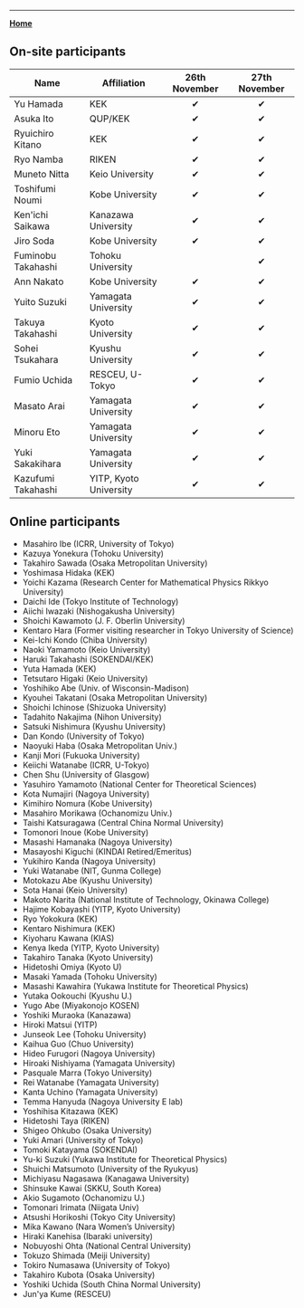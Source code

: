 ---

[**Home**](index)

## On-site participants

| Name |  Affiliation | 26th November | 27th November |
| ---- | ---- | :----: | :----: |
| Yu Hamada | KEK | ✔ | ✔ |
| Asuka Ito | QUP/KEK | ✔ | ✔ |
| Ryuichiro Kitano | KEK | ✔ | ✔ |
| Ryo Namba | RIKEN | ✔ | ✔ |
| Muneto Nitta | Keio University | ✔ | ✔ |
| Toshifumi Noumi | Kobe University | ✔ | ✔ |
| Ken'ichi Saikawa | Kanazawa University | ✔ | ✔ |
| Jiro Soda | Kobe University | ✔ | ✔ |
| Fuminobu Takahashi | Tohoku University |  | ✔ |
| Ann Nakato | Kobe University | ✔ | ✔ |
| Yuito Suzuki | Yamagata University | ✔ | ✔ |
| Takuya Takahashi | Kyoto University | ✔ | ✔ |
| Sohei Tsukahara | Kyushu University | ✔ | ✔ |
| Fumio Uchida | RESCEU, U-Tokyo | ✔ | ✔ |
| Masato Arai | Yamagata University | ✔ | ✔ |
| Minoru Eto | Yamagata University | ✔ | ✔ |
| Yuki Sakakihara | Yamagata University | ✔ | ✔ |
| Kazufumi Takahashi | YITP, Kyoto University | ✔ | ✔ |

## Online participants

- Masahiro Ibe (ICRR, University of Tokyo)
- Kazuya Yonekura (Tohoku University)
- Takahiro Sawada (Osaka Metropolitan University)
- Yoshimasa Hidaka (KEK)
- Yoichi Kazama (Research Center for Mathematical Physics Rikkyo University)
- Daichi Ide (Tokyo Institute of Technology)
- Aiichi Iwazaki (Nishogakusha University)
- Shoichi Kawamoto (J. F. Oberlin University)
- Kentaro Hara (Former visiting researcher in Tokyo University of Science)
- Kei-Ichi Kondo (Chiba University)
- Naoki Yamamoto (Keio University)
- Haruki Takahashi (SOKENDAI/KEK)
- Yuta Hamada (KEK)
- Tetsutaro Higaki (Keio University)
- Yoshihiko Abe (Univ. of Wisconsin-Madison)
- Kyouhei Takatani (Osaka Metropolitan University)
- Shoichi Ichinose (Shizuoka University)
- Tadahito Nakajima (Nihon University)
- Satsuki Nishimura (Kyushu University)
- Dan Kondo (University of Tokyo)
- Naoyuki Haba (Osaka Metropolitan Univ.)
- Kanji Mori (Fukuoka University)
- Keiichi Watanabe (ICRR, U-Tokyo)
- Chen Shu (University of Glasgow)
- Yasuhiro Yamamoto (National Center for Theoretical Sciences)
- Kota Numajiri (Nagoya University)
- Kimihiro Nomura (Kobe University)
- Masahiro Morikawa (Ochanomizu Univ.)
- Taishi Katsuragawa (Central China Normal University)
- Tomonori Inoue (Kobe University)
- Masashi Hamanaka (Nagoya University)
- Masayoshi Kiguchi (KINDAI Retired/Emeritus)
- Yukihiro Kanda (Nagoya University)
- Yuki Watanabe (NIT, Gunma College)
- Motokazu Abe (Kyushu University)
- Sota Hanai (Keio University)
- Makoto Narita (National Institute of Technology, Okinawa College)
- Hajime Kobayashi (YITP, Kyoto University)
- Ryo Yokokura (KEK)
- Kentaro Nishimura (KEK)
- Kiyoharu Kawana (KIAS)
- Kenya Ikeda (YITP, Kyoto University)
- Takahiro Tanaka (Kyoto University)
- Hidetoshi Omiya (Kyoto U)
- Masaki Yamada (Tohoku University)
- Masashi Kawahira (Yukawa Institute for Theoretical Physics)
- Yutaka Ookouchi (Kyushu U.)
- Yugo Abe (Miyakonojo KOSEN)
- Yoshiki Muraoka (Kanazawa)
- Hiroki Matsui (YITP)
- Junseok Lee (Tohoku University)
- Kaihua Guo (Chuo University)
- Hideo Furugori (Nagoya University)
- Hiroaki Nishiyama (Yamagata University)
- Pasquale Marra (Tokyo University)
- Rei Watanabe (Yamagata University)
- Kanta Uchino (Yamagata University)
- Temma Hanyuda (Nagoya University E lab)
- Yoshihisa Kitazawa (KEK)
- Hidetoshi Taya (RIKEN)
- Shigeo Ohkubo (Osaka University)
- Yuki Amari (University of Tokyo)
- Tomoki Katayama (SOKENDAI)
- Yu-ki Suzuki (Yukawa Institute for Theoretical Physics)
- Shuichi Matsumoto (University of the Ryukyus)
- Michiyasu Nagasawa (Kanagawa University)
- Shinsuke Kawai (SKKU, South Korea)
- Akio Sugamoto (Ochanomizu U.)
- Tomonari Irimata (Niigata Univ)
- Atsushi Horikoshi (Tokyo City University)
- Mika Kawano (Nara Women’s University)
- Hiraki Kanehisa (Ibaraki university)
- Nobuyoshi Ohta (National Central University)
- Tokuzo Shimada (Meiji University)
- Tokiro Numasawa (University of Tokyo)
- Takahiro Kubota (Osaka University)
- Yoshiki Uchida (South China Normal University)
- Jun'ya Kume (RESCEU)
